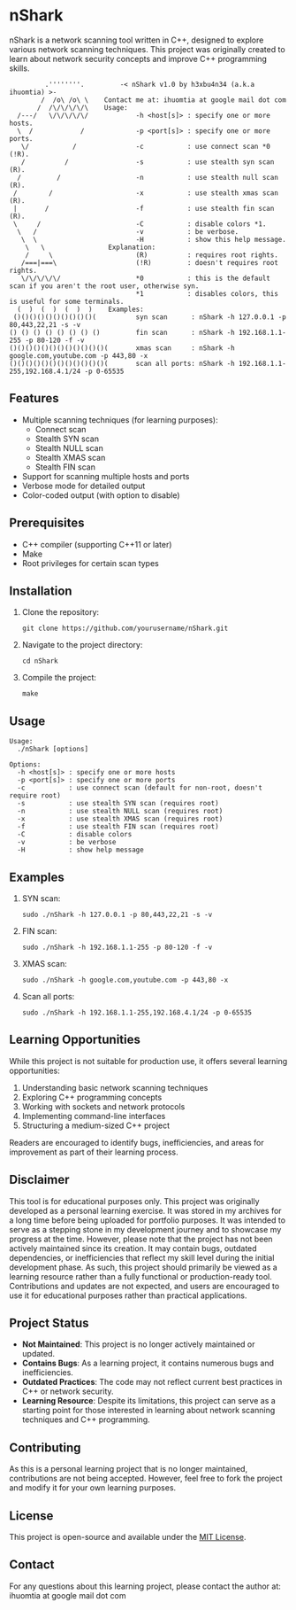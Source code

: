 # nShark

nShark is a network scanning tool written in C++, designed to explore various network scanning techniques. This project was originally created to learn about network security concepts and improve C++ programming skills.

```
         .''''''''.         -< nShark v1.0 by h3xbu4n34 (a.k.a ihuomtia) >-
        /  /o\ /o\ \    Contact me at: ihuomtia at google mail dot com
       /  /\/\/\/\/\    Usage:
  /---/   \/\/\/\/\/            -h <host[s]> : specify one or more hosts.
  \  /            /             -p <port[s]> : specify one or more ports.
   \/           /               -c           : use connect scan *0 (!R).
   /          /                 -s           : use stealth syn scan (R).
  /         /                   -n           : use stealth null scan (R).
 /        /                     -x           : use stealth xmas scan (R).
 |       /                      -f           : use stealth fin scan (R).
 \     /                        -C           : disable colors *1.
  \   /                         -v           : be verbose.
   \  \                         -H           : show this help message.
    \   \                Explanation:
    /     \                     (R)          : requires root rights.
   /===|===\                    (!R)         : doesn't requires root rights.
   \/\/\/\/\/                   *0           : this is the default scan if you aren't the root user, otherwise syn.
                                *1           : disables colors, this is useful for some terminals.
  (  )  (  )  (  )  )    Examples:
 ()()()()()()()()()()(          syn scan      : nShark -h 127.0.0.1 -p 80,443,22,21 -s -v
() () () () () () () ()         fin scan      : nShark -h 192.168.1.1-255 -p 80-120 -f -v
()()()()()()()()()()()()(       xmas scan     : nShark -h google.com,youtube.com -p 443,80 -x
()()()()()()()()()()()()(       scan all ports: nShark -h 192.168.1.1-255,192.168.4.1/24 -p 0-65535
```

## Features

- Multiple scanning techniques (for learning purposes):
  - Connect scan
  - Stealth SYN scan
  - Stealth NULL scan
  - Stealth XMAS scan
  - Stealth FIN scan
- Support for scanning multiple hosts and ports
- Verbose mode for detailed output
- Color-coded output (with option to disable)

## Prerequisites

- C++ compiler (supporting C++11 or later)
- Make
- Root privileges for certain scan types

## Installation

1. Clone the repository:
   ```
   git clone https://github.com/yourusername/nShark.git
   ```
2. Navigate to the project directory:
   ```
   cd nShark
   ```
3. Compile the project:
   ```
   make
   ```

## Usage

```
Usage:
  ./nShark [options]

Options:
  -h <host[s]> : specify one or more hosts
  -p <port[s]> : specify one or more ports
  -c           : use connect scan (default for non-root, doesn't require root)
  -s           : use stealth SYN scan (requires root)
  -n           : use stealth NULL scan (requires root)
  -x           : use stealth XMAS scan (requires root)
  -f           : use stealth FIN scan (requires root)
  -C           : disable colors
  -v           : be verbose
  -H           : show help message
```

## Examples

1. SYN scan:
   ```
   sudo ./nShark -h 127.0.0.1 -p 80,443,22,21 -s -v
   ```

2. FIN scan:
   ```
   sudo ./nShark -h 192.168.1.1-255 -p 80-120 -f -v
   ```

3. XMAS scan:
   ```
   sudo ./nShark -h google.com,youtube.com -p 443,80 -x
   ```

4. Scan all ports:
   ```
   sudo ./nShark -h 192.168.1.1-255,192.168.4.1/24 -p 0-65535
   ```

## Learning Opportunities

While this project is not suitable for production use, it offers several learning opportunities:

1. Understanding basic network scanning techniques
2. Exploring C++ programming concepts
3. Working with sockets and network protocols
4. Implementing command-line interfaces
5. Structuring a medium-sized C++ project

Readers are encouraged to identify bugs, inefficiencies, and areas for improvement as part of their learning process.

## Disclaimer

This tool is for educational purposes only. This project was originally developed as a personal learning exercise. It was stored in my archives for a long time before being uploaded for portfolio purposes. It was intended to serve as a stepping stone in my development journey and to showcase my progress at the time. However, please note that the project has not been actively maintained since its creation. It may contain bugs, outdated dependencies, or inefficiencies that reflect my skill level during the initial development phase. As such, this project should primarily be viewed as a learning resource rather than a fully functional or production-ready tool. Contributions and updates are not expected, and users are encouraged to use it for educational purposes rather than practical applications.

## Project Status

- **Not Maintained**: This project is no longer actively maintained or updated.
- **Contains Bugs**: As a learning project, it contains numerous bugs and inefficiencies.
- **Outdated Practices**: The code may not reflect current best practices in C++ or network security.
- **Learning Resource**: Despite its limitations, this project can serve as a starting point for those interested in learning about network scanning techniques and C++ programming.

## Contributing

As this is a personal learning project that is no longer maintained, contributions are not being accepted. However, feel free to fork the project and modify it for your own learning purposes.

## License

This project is open-source and available under the [MIT License](https://opensource.org/licenses/MIT).

## Contact

For any questions about this learning project, please contact the author at: ihuomtia at google mail dot com
